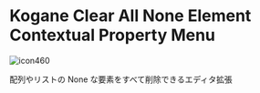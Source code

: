 # Kogane Clear All None Element Contextual Property Menu

![icon460](https://user-images.githubusercontent.com/6134875/193016468-3d205154-bbf9-4ee9-9013-27930008dd77.gif)

配列やリストの None な要素をすべて削除できるエディタ拡張
